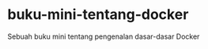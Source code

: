 buku-mini-tentang-docker
========================

Sebuah buku mini tentang pengenalan dasar-dasar Docker
